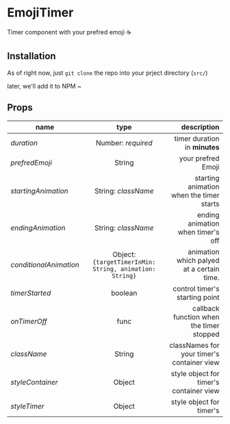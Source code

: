 # EmojiTimer
Timer component with your prefred emoji ☕️

## Installation

As of right now, just `git clone` the repo into your prject directory (`src/`)

later, we'll add it to NPM ~ 

## Props
| name                   |                          type                           |                                description |
| ---------------------- | :-----------------------------------------------------: | -----------------------------------------: |
| *duration*             |                   Number: *required*                    |              timer duration in **minutes** |
| *prefredEmoji*         |                         String                          |                         your prefred Emoji |
| *startingAnimation*    |                   String: *className*                   |   starting animation when the timer starts |
| *endingAnimation*      |                   String: *className*                   |          ending animation when timer's off |
| *conditionalAnimation* | Object: `{targetTimerInMin: String, animation: String}` |  animation which palyed at a certain time. |
| *timerStarted*         |                         boolean                         |             control timer's starting point |
| *onTimerOff*           |                          func                           |   callback function when the timer stopped |
| *className*            |                         String                          | classNames for your timer's container view |
| *styleContainer*       |                         Object                          |    style object for timer's container view |
| *styleTimer*           |                         Object                          |                   style object for timer's |

